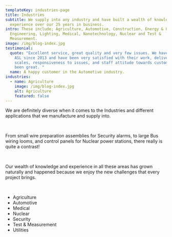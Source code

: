 ```yaml
---
templateKey: industries-page
title: Industries
subtitle: We supply into any industry and have built a wealth of knowledge and
  experience over our 25 years in business.
intro: These include; Agriculture, Automotive, Construction, Energy & Utilities,
  Engineering, Lighting, Medical, Nanotechnology, Nuclear and Test &
  Measurement.
image: /img/blog-index.jpg
testimonial:
  quote: "Excellent service, great quality and very few issues. We have been using
    ASL since 2013 and have been very satisfied with their work, delivery time
    scales, responsiveness to issues, and staff attitude towards customers has
    been great. "
  name: A happy customer in the Automotive industry.
industries:
  - name: Agriculture
    image: /img/blog-index.jpg
    alt: Agriculture
    featured: false
---
```

We are definitely diverse when it comes to the Industries and different applications that we manufacture and supply into. 

</br>

From small wire preparation assemblies for Security alarms, to large Bus wiring looms, and control panels for Nuclear power stations, there really is quite a contrast! 

<br/>

Our wealth of knowledge and experience in all these areas has grown naturally and happened because we enjoy the new challenges that every project brings. 

<br/>

*  Agriculture
* Automotive
* Medical
* Nuclear
* Security
* Test & Measurement
* Utilities